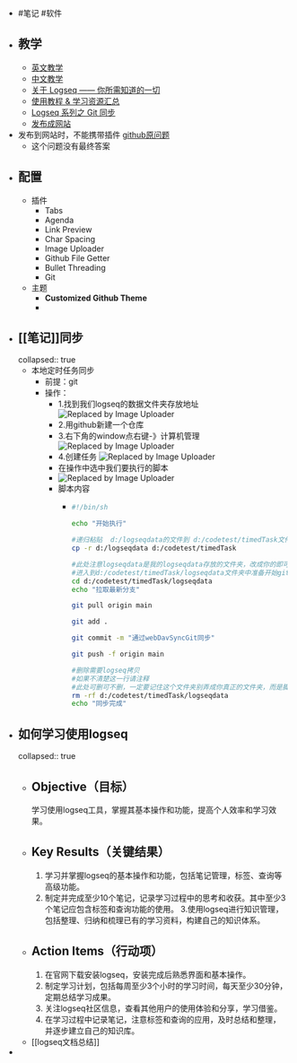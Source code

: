 - #笔记 #软件
- ## 教学
	- [英文教学](https://docs.logseq.com/#/page/contents)
	- [中文教学](http://northnight.gitee.io/logseq-documents/#/page/contents)
	- [关于 Logseq —— 你所需知道的一切](https://cn.logseq.com/t/topic/4293)
	- [使用教程 & 学习资源汇总](https://zhuanlan.zhihu.com/p/619887710)
	- [Logseq 系列之 Git 同步](https://zhuanlan.zhihu.com/p/553238392)
	- [发布成网站](https://zhuanlan.zhihu.com/p/526053556)
- 发布到网站时，不能携带插件 [github原问题](https://github.com/logseq/logseq/issues/4522)
	- 这个问题没有最终答案
- ## 配置
	- 插件
		- Tabs
		- Agenda
		- Link Preview
		- Char Spacing
		- Image Uploader
		- Github File Getter
		- Bullet Threading
		- Git
	- 主题
		- **Customized Github Theme**
		-
- ## [[笔记]]同步
  collapsed:: true
	- 本地定时任务同步
		- 前提：git
		- 操作：
			- 1.找到我们logseq的数据文件夹存放地址
			  ![Replaced by Image Uploader](https://s2.loli.net/2023/05/12/OiuTFPwaU8Mt6qc.png)
			- 2.用github新建一个仓库
			- 3.右下角的window点右键-》计算机管理
			  ![Replaced by Image Uploader](https://s2.loli.net/2023/05/12/bPOkzZRxK9Ndwfe.png)
			- 4.创建任务
			  ![Replaced by Image Uploader](https://s2.loli.net/2023/05/12/5JHUhrIxsgVYPaO.png)
			- 在操作中选中我们要执行的脚本
			- ![Replaced by Image Uploader](https://s2.loli.net/2023/05/12/BhSxzKmDvLyOWIE.png)
			- 脚本内容
				- ```bash
				  #!/bin/sh
				  
				  echo "开始执行"
				  
				  #递归粘贴  d:/logseqdata的文件到 d:/codetest/timedTask文件夹中
				  cp -r d:/logseqdata d:/codetest/timedTask
				  
				  #此处注意logseqdata是我的logseqdata存放的文件夹，改成你的即可
				  #进入到d:/codetest/timedTask/logseqdata文件夹中准备开始git提交
				  cd d:/codetest/timedTask/logseqdata
				  echo "拉取最新分支"
				  
				  git pull origin main
				  
				  git add .
				  
				  git commit -m "通过webDavSyncGit同步"
				  
				  git push -f origin main
				  
				  #删除需要logseq拷贝
				  #如果不清楚这一行请注释
				  #此处可删可不删，一定要记住这个文件夹别弄成你真正的文件夹，而是脚本执行的文件夹
				  rm -rf d:/codetest/timedTask/logseqdata
				  echo "同步完成"
				  
				  ```
- ## 如何学习使用logseq
  collapsed:: true
	- ## Objective（目标）
	  学习使用logseq工具，掌握其基本操作和功能，提高个人效率和学习效果。
	- ## Key Results（关键结果）
	  1. 学习并掌握logseq的基本操作和功能，包括笔记管理，标签、查询等高级功能。
	  2. 制定并完成至少10个笔记，记录学习过程中的思考和收获。其中至少3个笔记应包含标签和查询功能的使用。
	  3.使用logseq进行知识管理，包括整理、归纳和梳理已有的学习资料，构建自己的知识体系。
	- ## Action Items（行动项）
	  1. 在官网下载安装logseq，安装完成后熟悉界面和基本操作。
	  2. 制定学习计划，包括每周至少3个小时的学习时间，每天至少30分钟，定期总结学习成果。
	  3. 关注logseq社区信息，查看其他用户的使用体验和分享，学习借鉴。
	  4. 在学习过程中记录笔记，注意标签和查询的应用，及时总结和整理，并逐步建立自己的知识库。
	- [[logseq文档总结]]
-